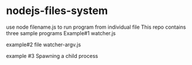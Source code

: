 # nodejs-files-system
use node filename.js to run program from individual file
This repo contains three sample programs 
Example#1 watcher.js

example#2 file  watcher-argv.js

example #3
Spawning a child process